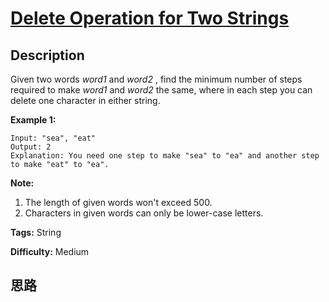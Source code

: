 # [Delete Operation for Two Strings][title]

## Description

Given two words _word1_ and _word2_ , find the minimum number of steps
required to make _word1_ and _word2_ the same, where in each step you can
delete one character in either string.

**Example 1:**  
            Input: "sea", "eat"    Output: 2    Explanation: You need one step to make "sea" to "ea" and another step to make "eat" to "ea".    

**Note:**  

  1. The length of given words won't exceed 500.
  2. Characters in given words can only be lower-case letters.


**Tags:** String

**Difficulty:** Medium

## 思路

[title]: https://leetcode.com/problems/delete-operation-for-two-strings
